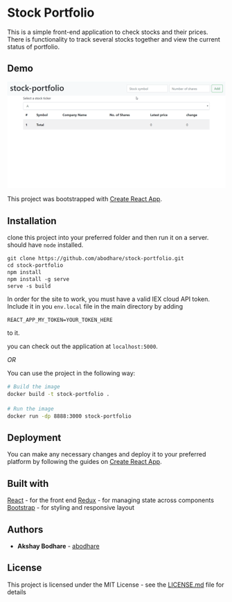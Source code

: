 # Stock Portfolio

This is a simple front-end application to check stocks and their prices. There is functionality to track several stocks together and view the current status of portfolio.

## Demo

![Stock Portfolio Demo](demo/demo.gif)

This project was bootstrapped with [Create React App](https://github.com/facebook/create-react-app).

## Installation

clone this project into your preferred folder and then run it on a server. should have `node` installed.

```
git clone https://github.com/abodhare/stock-portfolio.git
cd stock-portfolio
npm install
npm install -g serve
serve -s build
```
In order for the site to work, you must have a valid IEX cloud API token. Include it in you `env.local` file in the main directory by adding
```
REACT_APP_MY_TOKEN=YOUR_TOKEN_HERE
```
to it.

you can check out the application at `localhost:5000`.

*OR*

You can use the project in the following way:

```bash
# Build the image
docker build -t stock-portfolio .

# Run the image
docker run -dp 8888:3000 stock-portfolio
```

## Deployment

You can make any necessary changes and deploy it to your preferred platform by following the guides on [Create React App](https://github.com/facebook/create-react-app).

## Built with

[React](https://reactjs.org/) - for the front end
[Redux](https://redux.js.org/) - for managing state across components
[Bootstrap](https://getbootstrap.com/) - for styling and responsive layout

## Authors

* **Akshay Bodhare** - [abodhare](https://github.com/abodhare)

## License

This project is licensed under the MIT License - see the [LICENSE.md](LICENSE.md) file for details
